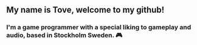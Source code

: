 ## My name is Tove, welcome to my github!

### I'm a game programmer with a special liking to **gameplay** and **audio**, based in Stockholm Sweden. :video_game:
